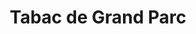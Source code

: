 ---
title: "Tabac de Grand Parc"
url: /herouville-saint-clair/tabac-de-grand-parc/
shop: marchand de journaux
---